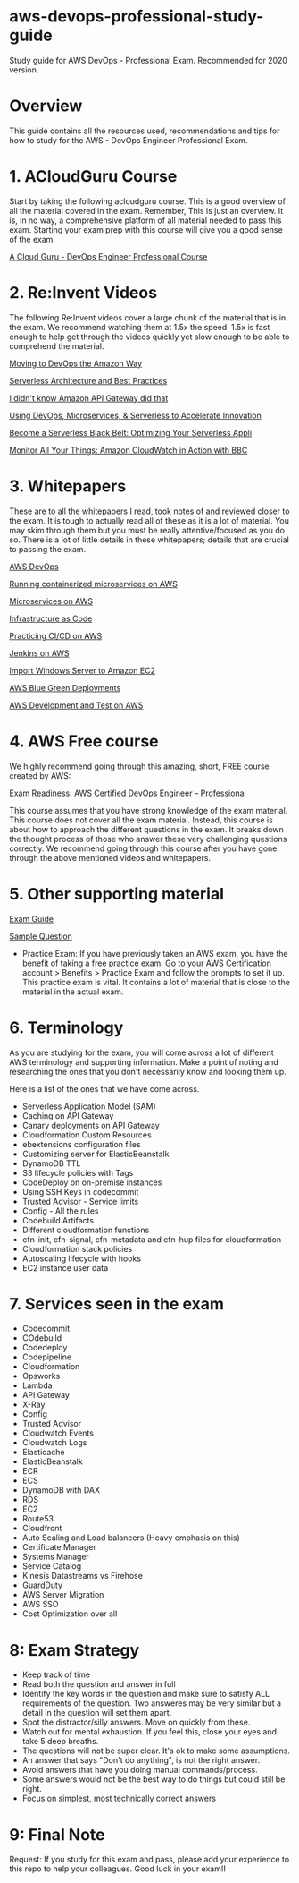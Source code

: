 # aws-devops-professional-study-guide
Study guide for AWS DevOps - Professional Exam. Recommended for 2020 version.

# Overview

This guide contains all the resources used, recommendations and tips for how to study for the AWS - DevOps Engineer Professional Exam.

# 1. ACloudGuru Course

Start by taking the following acloudguru course. This is a good overview of all the material covered in the exam. Remember, This is just an overview. It is, in no way, a comprehensive platform of all material needed to pass this exam. Starting your exam prep with this course will give you a good sense of the exam. 

[A Cloud Guru - DevOps Engineer Professional Course](https://acloud.guru/learn/aws-certified-devops-engineer-professional)


# 2. Re:Invent Videos

The following Re:Invent videos cover a large chunk of the material that is in the exam. 
We recommend watching them at 1.5x the speed. 1.5x is fast enough to help get through the videos quickly yet slow enough to be able to comprehend the material.

[Moving to DevOps the Amazon Way](https://www.youtube.com/watch?v=Pvb74TlV8SA&t=3080s)

[Serverless Architecture and Best Practices](https://www.youtube.com/watch?v=9IYpGTS7Jy0)

[I didn't know Amazon API Gateway did that](https://www.youtube.com/watch?v=yfJZc3sJZ8E)

[Using DevOps, Microservices, & Serverless to Accelerate Innovation](https://www.youtube.com/watch?v=eXl6Bumksnk)

[Become a Serverless Black Belt: Optimizing Your Serverless Appli](https://www.youtube.com/watch?v=oQFORsso2go)

[Monitor All Your Things: Amazon CloudWatch in Action with BBC](https://www.youtube.com/watch?v=uuBuc6OAcVY)
 
# 3. Whitepapers

These are to all the whitepapers I read, took notes of and reviewed closer to the exam.
It is tough to actually read all of these as it is a lot of material. You may skim through them but you must be really attentive/focused as you do so. There is a lot of little details in these whitepapers; details that are crucial to passing the exam. 


[AWS DevOps](https://d1.awsstatic.com/whitepapers/AWS_DevOps.pdf)

[Running containerized microservices on AWS](https://d1.awsstatic.com/whitepapers/DevOps/running-containerized-microservices-on-aws.pdf)

[Microservices on AWS](https://d1.awsstatic.com/whitepapers/microservices-on-aws.pdf)

[Infrastructure as Code](https://d1.awsstatic.com/whitepapers/DevOps/infrastructure-as-code.pdf)

[Practicing CI/CD on AWS](https://d1.awsstatic.com/whitepapers/DevOps/practicing-continuous-integration-continuous-delivery-on-AWS.pdf)

[Jenkins on AWS](https://d1.awsstatic.com/whitepapers/DevOps/Jenkins_on_AWS.pdf)

[Import Windows Server to Amazon EC2](https://d1.awsstatic.com/whitepapers/DevOps/import-windows-server-to-amazon-ec2.pdf)

[AWS Blue Green Deployments](https://d1.awsstatic.com/whitepapers/AWS_Blue_Green_Deployments.pdf)

[AWS Development and Test on AWS](https://d1.awsstatic.com/whitepapers/aws-development-test-environments.pdf)

# 4. AWS Free course

We highly recommend going through this amazing, short, FREE course created by AWS:

[Exam Readiness: AWS Certified DevOps Engineer – Professional](https://www.aws.training/Details/eLearning?id=34146)

This course assumes that you have strong knowledge of the exam material. This course does not cover all the exam material. Instead, this course is about how to approach the different questions in the exam. It breaks down the thought process of those who answer these very challenging questions correctly. We recommend going through this course after you have gone through the above mentioned videos and whitepapers.

# 5. Other supporting material

[Exam Guide](https://d1.awsstatic.com/training-and-certification/docs-devops-pro/AWS%20Certified%20DevOps%20Engineer%20Professional_Exam%20Guide_v1.5_FINAL%20(2).pdf)


[Sample Question](https://d1.awsstatic.com/training-and-certification/docs-devops-pro/AWS%20Certified%20DevOps%20Engineer%20-%20Professional_Sample%20Questions.pdf)

* Practice Exam: If you have previously taken an AWS exam, you have the benefit of taking a free practice exam. Go to your AWS Certification account > Benefits > Practice Exam and follow the prompts to set it up. This practice exam is vital. It contains a lot of material that is close to the material in the actual exam.

# 6. Terminology

As you are studying for the exam, you will come across a lot of different AWS terminology and supporting information. Make a point of noting and researching the ones that you don't necessarily know and looking them up.

Here is a list of the ones that we have come across.

* Serverless Application Model (SAM)
* Caching on API Gateway
* Canary deployments on API Gateway
* Cloudformation Custom Resources
* ebextensions configuration files
* Customizing server for ElasticBeanstalk
* DynamoDB TTL
* S3 lifecycle policies with Tags
* CodeDeploy on on-premise instances
* Using SSH Keys in codecommit
* Trusted Advisor - Service limits
* Config - All the rules
* Codebuild Artifacts
* Different cloudformation functions
* cfn-init, cfn-signal, cfn-metadata and cfn-hup files for cloudformation
* Cloudformation stack policies
* Autoscaling lifecycle with hooks
* EC2 instance user data


# 7. Services seen in the exam

* Codecommit
* COdebuild
* Codedeploy
* Codepipeline
* Cloudformation
* Opsworks
* Lambda
* API Gateway
* X-Ray
* Config
* Trusted Advisor
* Cloudwatch Events
* Cloudwatch Logs
* Elasticache
* ElasticBeanstalk
* ECR
* ECS
* DynamoDB with DAX
* RDS
* EC2 
* Route53
* Cloudfront
* Auto Scaling and Load balancers (Heavy emphasis on this)
* Certificate Manager
* Systems Manager
* Service Catalog
* Kinesis Datastreams vs Firehose
* GuardDuty
* AWS Server Migration
* AWS SSO
* Cost Optimization over all 
  

# 8: Exam Strategy

* Keep track of time
* Read both the question and answer in full
* Identify the key words in the question and make sure to satisfy ALL requirements of the question. Two answeres may be very similar but a detail in the question will set them apart.
* Spot the distractor/silly answers. Move on quickly from these.
* Watch out for mental exhaustion. If you feel this, close your eyes and take 5 deep breaths.
* The questions will not be super clear. It's ok to make some assumptions.
* An answer that says "Don't do anything", is not the right answer.
* Avoid answers that have you doing manual commands/process.
* Some answers would not be the best way to do things but could still be right.
* Focus on simplest, most technically correct answers


# 9: Final Note

Request: If you study for this exam and pass, please add your experience to this repo to help your colleagues. 
Good luck in your exam!! 
